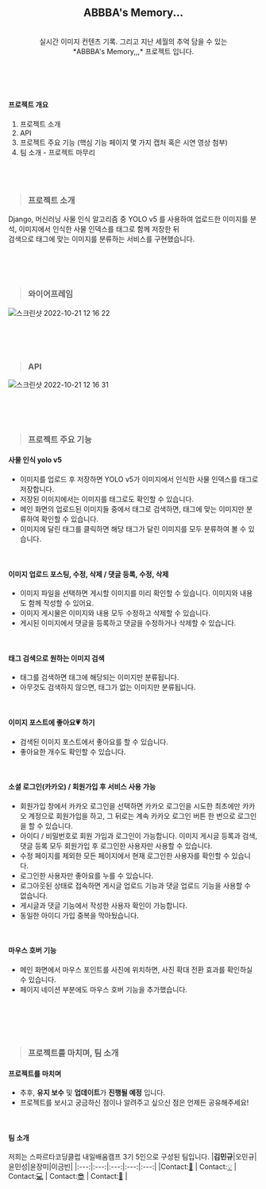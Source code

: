 </br>
<div align=center>

## ABBBA's Memory...

</br>
실시간 이미지 컨텐츠 기록. 그리고 지난 세월의 추억 담을 수 있는</br>
*ABBBA's Memory,,,* 프로젝트 입니다.
</br></br>

</div>
</br></br></br>

#### **프로젝트 개요**

1. 프로젝트 소개
2. API
3. 프로젝트 주요 기능 (핵심 기능 페이지 몇 가지 캡처 혹은 시연 영상 첨부)
4. 팀 소개 - 프로젝트 마무리
</br></br></br></br>

>### 프로젝트 소개

Django, 머신러닝 사물 인식 알고리즘 중 YOLO v5 를 사용하여 업로드한 이미지를 분석, 이미지에서 인식한 사물 인덱스를 태그로 함께 저장한 뒤<br> 검색으로 태그에 맞는 이미지를 분류하는 서비스를 구현했습니다. 

</br></br></br>

>### 와이어프레임
![스크린샷 2022-10-21 12 16 22](https://user-images.githubusercontent.com/108252926/197103556-02e5e6fd-8857-4ad2-a931-f90971b222cc.png)

</br></br></br>


>### API
![스크린샷 2022-10-21 12 16 31](https://user-images.githubusercontent.com/108252926/197103637-f25f74b8-3a5d-4821-a224-918432e33975.png)


</br></br></br>

>### 프로젝트 주요 기능

#### 사물 인식 yolo v5

- 이미지를 업로드 후 저장하면 YOLO v5가 이미지에서 인식한 사물 인덱스를 태그로 저장합니다.
- 저장된 이미지에서는 이미지를 태그로도 확인할 수 있습니다.
- 메인 화면의 업로드된 이미지들 중에서 태그로 검색하면, 태그에 맞는 이미지만 분류하여 확인할 수 있습니다.
- 이미지에 달린 태그를 클릭하면 해당 태그가 달린 이미지를 모두 분류하여 볼 수 있습니다.
</br>

#### 이미지 업로드 포스팅, 수정, 삭제 / 댓글 등록, 수정, 삭제

- 이미지 파일을 선택하면 게시할 이미지를 미리 확인할 수 있습니다. 이미지와 내용도 함께 작성할 수 있어요.
- 이미지 게시물은 이미지와 내용 모두 수정하고 삭제할 수 있습니다.
- 게시된 이미지에서 댓글을 등록하고 댓글을 수정하거나 삭제할 수 있습니다.
</br>

#### 태그 검색으로 원하는 이미지 검색

- 태그를 검색하면 태그에 해당되는 이미지만 분류됩니다.
- 아무것도 검색하지 않으면, 태그가 없는 이미지만 분류됩니다.
</br>

#### 이미지 포스트에 좋아요:heartpulse: 하기

- 검색된 이미지 포스트에서 좋아요를 할 수 있습니다.
- 좋아요한 개수도 확인할 수 있습니다.
</br>

#### 소셜 로그인(카카오) / 회원가입 후 서비스 사용 가능

- 회원가입 창에서 카카오 로그인을 선택하면 카카오 로그인을 시도한 최초에만 카카오 계정으로 회원가입을 하고, 그 뒤로는 계속 카카오 로그인 버튼 한 번으로 로그인을 할 수 있습니다.
- 아이디 / 비밀번호로 회원 가입과 로그인이 가능합니다. 이미지 게시글 등록과 검색, 댓글 등록 모두  회원가입 후 로그인한 사용자만 사용할 수 있습니다.
- 수정 페이지를 제외한 모든 페이지에서 현재 로그인한 사용자를 확인할 수 있습니다.
- 로그인한 사용자만 좋아요를 누를 수 있습니다.
- 로그아웃된 상태로 접속하면 게시글 업로드 기능과 댓글 업로드 기능을 사용할 수 없습니다.
- 게시글과 댓글 기능에서 작성한 사용자 확인이 가능합니다.
- 동일한 아이디 가입 중복을 막아뒀습니다.
</br>

#### 마우스 호버 기능

- 메인 화면에서 마우스 포인트를 사진에 위치하면, 사진 확대 전환 효과를 확인하실 수 있습니다.
- 페이지 네이션 부분에도 마우스 호버 기능을 추가했습니다.

</br></br></br></br>

>### 프로젝트를 마치며, 팀 소개

#### 프로젝트를 마치며

- 추후, **유지 보수** 및 **업데이트**가 **진행될 예정** 입니다.
- 프로젝트를 보시고 궁금하신 점이나 알려주고 싶으신 점은 언제든 공유해주세요!
</br>

#### 팀 소개

저희는 스파르타코딩클럽 내일배움캠프 3기 5인으로 구성된 팀입니다.
|**김민규**|오민규|윤민성|윤장미|이금빈|
|:---:|:---:|:---:|:---:|:---:|
|Contact:[:electric_plug:](https://kmg0485.tistory.com/) | Contact:[:bulb:](https://dhalsrbbbbbbb.tistory.com/) | Contact:[:computer:](https://tweakycoding.tistory.com/) | Contact:[:sunglasses:](https://velog.io/@r5zyoon) | Contact:[:sparkling_heart:](https://lgb9811.tistory.com/) |

</br>
</br>
